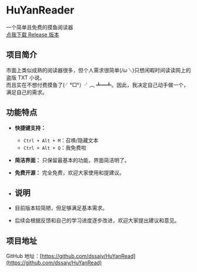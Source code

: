# HuYanReader
一个简单且免费的摸鱼阅读器  
[点我下载 Release 版本](https://github.com/dssaiy/HuYanReader/releases/tag/v0.0.1)

## 项目简介

市面上类似成熟的阅读器很多，但个人需求很简单(*/ω＼*)只想闲暇时间读读网上的盗版 TXT 小说。  
而且实在不想付费摸鱼了(╯°□°）╯︵ ┻━┻。因此，我决定自己动手做一个，满足自己的需求。

## 功能特点

- **快捷键支持：**
  - `Ctrl + Alt + M`：召唤/隐藏文本
  - `Ctrl + Alt + Q`：我免费啦

- **简洁界面：** 只保留最基本的功能，界面简洁明了。

- **免费开源：** 完全免费，欢迎大家使用和提建议。

- ## 说明

- 目前版本较简陋，但足够满足基本需求。

- 后续会根据反馈和自己的学习进度逐步改进，欢迎大家提出建议和意见。

## 项目地址

GitHub 地址：[https://github.com/dssaiy/HuYanRead](https://github.com/dssaiy/HuYanRead)


